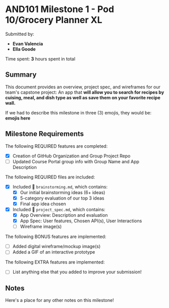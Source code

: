 <!-- (This is a comment) INSTRUCTIONS: Go through this page and fill out any **bolded** entries with their correct values.-->

# AND101 Milestone 1 - **Pod 10/Grocery Planner XL**

Submitted by:
- **Evan Valencia**
- **Ella Goode**

Time spent: **3** hours spent in total

## Summary

This document provides an overview, project spec, and wireframes for our team's capstone project: An app that **will allow you to search for recipes by
cuising, meal, and dish type as well as save them on your favorite recipe wall.**

If we had to describe this milestone in three (3) emojis, they would be: **emojis here**

## Milestone Requirements

<!-- Please be sure to change the [ ] to [x] for any features you completed.  If a feature is not checked [x], you might miss the points for that item! -->

The following REQUIRED features are completed:

- [X] Creation of GitHub Organization and Group Project Repo
- [ ] Updated Course Portal group info with Group Name and App Description

The following REQUIRED files are included:

- [X] Included 📄 `brainstorming.md`, which contains:
  - [X] Our initial brainstorming ideas (6+ ideas)
  - [X] 5-category evaluation of our top 3 ideas
  - [X] Final app idea chosen
- [X] Included 📄 `project_spec.md`, which contains:
  - [X] App Overview: Description and evaluation
  - [X] App Spec: User features, Chosen API(s), User Interactions
  - [ ] Wireframe image(s)

The following BONUS features are implemented:

- [ ] Added digital wireframe/mockup image(s)
- [ ] Added a GIF of an interactive prototype

The following EXTRA features are implemented:

- [ ] List anything else that you added to improve your submission!

## Notes

Here's a place for any other notes on this milestone!
